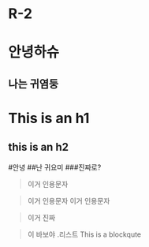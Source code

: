 # R-2
# 안녕하슈
## 나는 귀염둥
This is an h1
==============
this is an h2
--------------
#안녕
##난 귀요미
###진짜로?
>이거 인용문자

> 이거 인용문자 
  > 이거 인용문자

> 이거 진짜 

> 이 바보야
.리스트
> This is a blockqute
